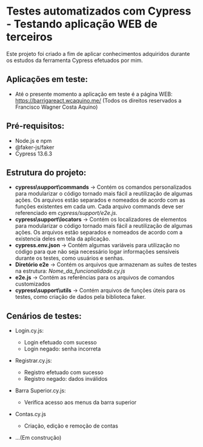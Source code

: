 # Testes automatizados com Cypress - Testando aplicação WEB de terceiros
Este projeto foi criado a fim de aplicar conhecimentos adquiridos durante os estudos da ferramenta Cypress efetuados por mim.

## Aplicações em teste:
- Até o presente momento a aplicação em teste é a página WEB: https://barrigareact.wcaquino.me/ (Todos os direitos reservados a Francisco Wagner Costa Aquino)

## Pré-requisitos:
- Node.js e npm
- @faker-js/faker
- Cypress 13.6.3

## Estrutura do projeto:
- **cypress\support\commands** -> Contém os comandos personalizados para modularizar o código tornado mais fácil a reutilização de algumas ações. Os arquivos estão separados e nomeados de acordo com as funções existentes em cada um. Cada arquivo commands deve ser referenciado em *cypress/support/e2e.js*.
- **cypress\support\locators** -> Contém os localizadores de elementos para modularizar o código tornado mais fácil a reutilização de algumas ações. Os arquivos estão separados e nomeados de acordo com a existencia deles em tela da aplicação. 
- **cypress.env.json** -> Contém algumas variáveis para utilização no código para que não seja necessário logar informações sensíveis durante os testes, como usuários e senhas.
- **Diretório e2e** -> Contém os arquivos que armazenam as suítes de testes na estrutura: *Nome_da_funcionalidade.cy.js*
- **e2e.js** -> Contém as referências para os arquivos de comandos customizados
- **cypress\support\utils** -> Contém arquivos de funções úteis para os testes, como criação de dados pela biblioteca faker.

## Cenários de testes:
- Login.cy.js:
   - Login efetuado com sucesso
   - Login negado: senha incorreta

- Registrar.cy.js:
   - Registro efetuado com sucesso
   - Registro negado: dados inválidos

- Barra Superior.cy.js:
   - Verifica acesso aos menus da barra superior

- Contas.cy.js
   - Criação, edição e remoção de contas

- ...(Em construção)